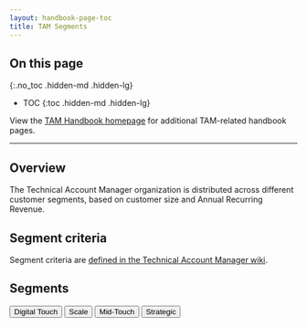 ```yaml
---
layout: handbook-page-toc
title: TAM Segments
---
```

## On this page
{:.no_toc .hidden-md .hidden-lg}

- TOC
{:toc .hidden-md .hidden-lg}

View the [TAM Handbook homepage](/handbook/customer-success/tam/) for additional TAM-related handbook pages.

---

## Overview

The Technical Account Manager organization is distributed across different customer segments, based on customer size and Annual Recurring Revenue.

## Segment criteria

Segment criteria are [defined in the Technical Account Manager wiki](https://gitlab.com/gitlab-com/customer-success/tam/-/wikis/Segments).

## Segments

[<button class="btn btn-primary" type="button">Digital Touch</button>](digital/)
[<button class="btn btn-primary" type="button">Scale</button>](scale/)
[<button class="btn btn-primary" type="button">Mid-Touch</button>](mid-touch/)
[<button class="btn btn-primary" type="button">Strategic</button>](strategic/)

